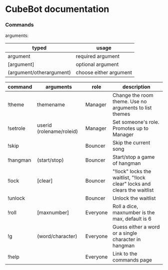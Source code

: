 # CubeBot documentation

### Commands

arguments:

| typed | usage |
| --- | --- |
| argument | required argument |
| [argument] | optional argument |
| (argument/otherargument) | choose either argument |

| command | arguments | role | description |
| ----- | ----- | ----- | ----- |
| !theme | themename | Manager | Change the room theme. Use no arguments to list themes |
| !setrole | userid (rolename/roleid) | Manager | Set someone's role. Promotes up to Manager |
| !skip | | Bouncer | Skip the current song |
| !hangman | (start/stop) | Bouncer | Start/stop a game of hangman |
| !lock | [clear] | Bouncer | "!lock" locks the waitlist, "!lock clear" locks and clears the waitlist |
| !unlock | | Bouncer | Unlock the waitlist |
| !roll | [maxnumber] | Everyone | Roll a dice, maxnumber is the max, default is 6 |
| !g | (word/character) | Everyone | Guess either a word or a single character in hangman |
| !help | | Everyone | Link to the commands page |
